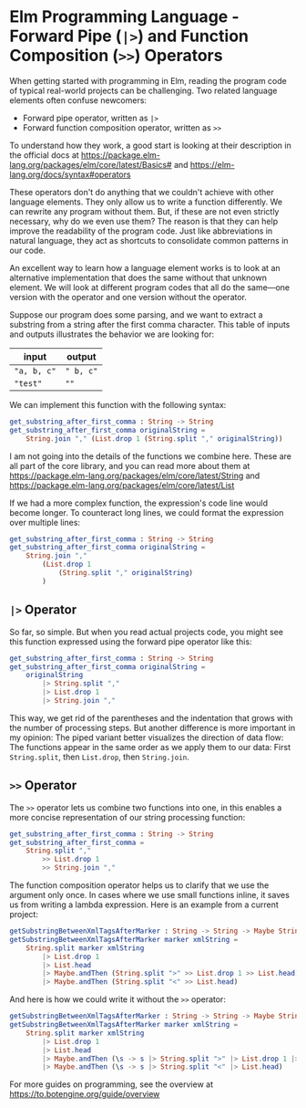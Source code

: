 # Elm Programming Language - Forward Pipe (`|>`) and Function Composition (`>>`) Operators

When getting started with programming in Elm, reading the program code of typical real-world projects can be challenging. Two related language elements often confuse newcomers:

+ Forward pipe operator, written as `|>`
+ Forward function composition operator, written as `>>`

To understand how they work, a good start is looking at their description in the official docs at https://package.elm-lang.org/packages/elm/core/latest/Basics# and https://elm-lang.org/docs/syntax#operators

These operators don't do anything that we couldn't achieve with other language elements. They only allow us to write a function differently. We can rewrite any program without them. But, if these are not even strictly necessary, why do we even use them? The reason is that they can help improve the readability of the program code. Just like abbreviations in natural language, they act as shortcuts to consolidate common patterns in our code.

An excellent way to learn how a language element works is to look at an alternative implementation that does the same without that unknown element. We will look at different program codes that all do the same—one version with the operator and one version without the operator.

Suppose our program does some parsing, and we want to extract a substring from a string after the first comma character. This table of inputs and outputs illustrates the behavior we are looking for:

| input       | output    |
| ----------- | --------- |
| `"a, b, c"` | `" b, c"` |
| `"test"`    | `""`      |

We can implement this function with the following syntax:

```Elm
get_substring_after_first_comma : String -> String
get_substring_after_first_comma originalString =
    String.join "," (List.drop 1 (String.split "," originalString))
```

I am not going into the details of the functions we combine here. These are all part of the core library, and you can read more about them at https://package.elm-lang.org/packages/elm/core/latest/String and https://package.elm-lang.org/packages/elm/core/latest/List

If we had a more complex function, the expression's code line would become longer. To counteract long lines, we could format the expression over multiple lines:

```Elm
get_substring_after_first_comma : String -> String
get_substring_after_first_comma originalString =
    String.join ","
        (List.drop 1
            (String.split "," originalString)
        )
```

## `|>` Operator

So far, so simple. But when you read actual projects code, you might see this function expressed using the forward pipe operator like this:

```Elm
get_substring_after_first_comma : String -> String
get_substring_after_first_comma originalString =
    originalString
        |> String.split ","
        |> List.drop 1
        |> String.join ","
```

This way, we get rid of the parentheses and the indentation that grows with the number of processing steps.
But another difference is more important in my opinion: The piped variant better visualizes the direction of data flow: The functions appear in the same order as we apply them to our data: First `String.split`, then `List.drop`, then `String.join`.

## `>>` Operator

The `>>` operator lets us combine two functions into one, in this enables a more concise representation of our string processing function:

```Elm
get_substring_after_first_comma : String -> String
get_substring_after_first_comma =
    String.split ","
        >> List.drop 1
        >> String.join ","
```

The function composition operator helps us to clarify that we use the argument only once. In cases where we use small functions inline, it saves us from writing a lambda expression.
Here is an example from a current project:

```Elm
getSubstringBetweenXmlTagsAfterMarker : String -> String -> Maybe String
getSubstringBetweenXmlTagsAfterMarker marker xmlString =
    String.split marker xmlString
        |> List.drop 1
        |> List.head
        |> Maybe.andThen (String.split ">" >> List.drop 1 >> List.head)
        |> Maybe.andThen (String.split "<" >> List.head)
```

And here is how we could write it without the `>>` operator: 

```Elm
getSubstringBetweenXmlTagsAfterMarker : String -> String -> Maybe String
getSubstringBetweenXmlTagsAfterMarker marker xmlString =
    String.split marker xmlString
        |> List.drop 1
        |> List.head
        |> Maybe.andThen (\s -> s |> String.split ">" |> List.drop 1 |> List.head)
        |> Maybe.andThen (\s -> s |> String.split "<" |> List.head)
```

For more guides on programming, see the overview at https://to.botengine.org/guide/overview

